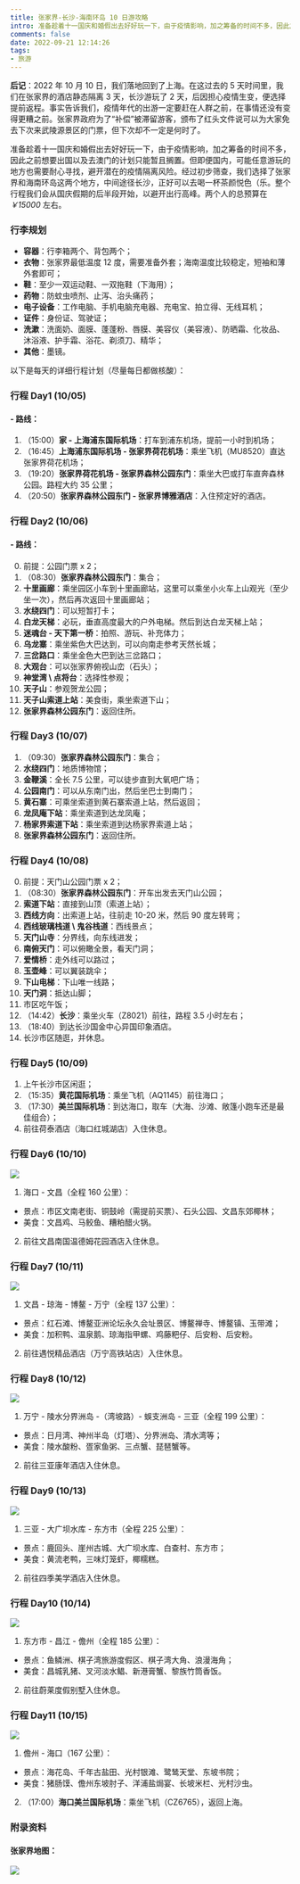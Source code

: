 ```yaml
---
title: 张家界-长沙-海南环岛 10 日游攻略
intro: 准备趁着十一国庆和婚假出去好好玩一下，由于疫情影响，加之筹备的时间不多，因此之前想要出国以及去澳门的计划只能暂且搁置。但即便国内，可能任意游玩的地方也需要耐心寻找，避开潜在的疫情隔离风险。经过初步筛查，我们选择了张家界和海南环岛这两个地方，中间途径长沙，正好可以去喝一杯茶颜悦色（乐。整个行程我们会从国庆假期的后半段开始，以避开出行高峰。两个人的总预算在 ￥15000 ~ ￥20000。
comments: false
date: 2022-09-21 12:14:26
tags:
- 旅游
---
```


**后记**：2022 年 10 月 10 日，我们落地回到了上海。在这过去的 5 天时间里，我们在张家界的酒店静态隔离 3 天，长沙游玩了 2 天，后因担心疫情生变，便选择提前返程。事实告诉我们，疫情年代的出游一定要赶在人群之前，在事情还没有变得更糟之前。张家界政府为了“补偿”被滞留游客，颁布了红头文件说可以为大家免去下次来武陵源景区的门票，但下次却不一定是何时了。

准备趁着十一国庆和婚假出去好好玩一下，由于疫情影响，加之筹备的时间不多，因此之前想要出国以及去澳门的计划只能暂且搁置。但即便国内，可能任意游玩的地方也需要耐心寻找，避开潜在的疫情隔离风险。经过初步筛查，我们选择了张家界和海南环岛这两个地方，中间途径长沙，正好可以去喝一杯茶颜悦色（乐。整个行程我们会从国庆假期的后半段开始，以避开出行高峰。两个人的总预算在 *￥15000* 左右。


### 行李规划

* **容器**：行李箱两个、背包两个；
* **衣物**：张家界最低温度 12 度，需要准备外套；海南温度比较稳定，短袖和薄外套即可；
* **鞋**：至少一双运动鞋、一双拖鞋（下海用）；
* **药物**：防蚊虫喷剂、止泻、治头痛药；
* **电子设备**：工作电脑、手机电脑充电器、充电宝、拍立得、无线耳机；
* **证件**：身份证、驾驶证；
* **洗漱**：洗面奶、面膜、蓬蓬粉、唇膜、美容仪（美容液）、防晒霜、化妆品、沐浴液、护手霜、浴花、剃须刀、精华；
* **其他**：墨镜。


以下是每天的详细行程计划（尽量每日都做核酸）：

### 行程 Day1 (10/05)

#### - 路线：

1. （15:00）**家 - 上海浦东国际机场**：打车到浦东机场，提前一小时到机场；
2. （16:45）**上海浦东国际机场 - 张家界荷花机场**：乘坐飞机（MU8520）直达张家界荷花机场；
3. （19:20）**张家界荷花机场 - 张家界森林公园东门**：乘坐大巴或打车直奔森林公园。路程大约 35 公里；
4. （20:50）**张家界森林公园东门 - 张家界博雅酒店**：入住预定好的酒店。


### 行程 Day2 (10/06)

#### - 路线：

0. 前提：公园门票 x 2；
1. （08:30）**张家界森林公园东门**：集合；
2. **十里画廊**：乘坐园区小车到十里画廊站，这里可以乘坐小火车上山观光（至少坐一次），然后再次返回十里画廊站；
3. **水绕四门**：可以短暂打卡；
4. **白龙天梯**：必玩，垂直高度最大的户外电梯。然后到达白龙天梯上站；
5. **迷魂台 - 天下第一桥**：拍照、游玩、补充体力；
6. **乌龙寨**：乘坐紫色大巴达到，可以向南走参考天然长城；
7. **三岔路口**：乘坐金色大巴到达三岔路口；
8. **大观台**：可以张家界俯视山峦（石头）；
9. **神堂湾 \ 点将台**：选择性参观；
10. **天子山**：参观贺龙公园；
11. **天子山索道上站**：美食街，乘坐索道下山；
12. **张家界森林公园东门**：返回住所。

### 行程 Day3 (10/07)

1. （09:30）**张家界森林公园东门**：集合；
2. **水绕四门**：地质博物馆；
3. **金鞭溪**：全长 7.5 公里，可以徒步直到大氧吧广场；
4. **公园南门**：可以从东南门出，然后坐巴士到南门；
5. **黄石寨**：可乘坐索道到黄石寨索道上站，然后返回；
6. **龙凤庵下站**：乘坐索道到达龙凤庵；
7. **杨家界索道下站**：乘坐索道到达杨家界索道上站；
8. **张家界森林公园东门**：返回住所。


### 行程 Day4 (10/08)

0. 前提：天门山公园门票 x 2；
1. （08:30）**张家界森林公园东门**：开车出发去天门山公园；
2. **索道下站**：直接到山顶（索道上站）；
3. **西线方向**：出索道上站，往前走 10-20 米，然后 90 度左转弯；
4. **西线玻璃栈道 \ 鬼谷栈道**：西线景点；
5. **天门山寺**：分界线，向东线进发；
6. **南俯天门**：可以俯瞰全景，看天门洞；
7. **爱情桥**：走外线可以路过；
8. **玉壶峰**：可以翼装跳伞；
9. **下山电梯**：下山唯一线路；
10. **天门洞**：抵达山脚；
11. 市区吃午饭；
12. （14:42）**长沙**：乘坐火车（Z8021）前往，路程 3.5 小时左右；
13. （18:40）到达长沙国金中心异国印象酒店。
14. 长沙市区随逛，并休息。

### 行程 Day5 (10/09)

1. 上午长沙市区闲逛；
2. （15:35）**黄花国际机场**：乘坐飞机（AQ1145）前往海口；
3. （17:30）**美兰国际机场**：到达海口，取车（大海、沙滩、敞篷小跑车还是最佳组合）；
4. 前往荷泰酒店（海口红城湖店）入住休息。

### 行程 Day6 (10/10)

![](2.png)

1. 海口 - 文昌（全程 160 公里）：
  * 景点：市区文南老街、铜鼓岭（需提前买票）、石头公园、文昌东郊椰林；
  * 美食：文昌鸡、马鲛鱼、糟粕醋火锅。
2. 前往文昌南国温德姆花园酒店入住休息。 

### 行程 Day7 (10/11)

![](3.png)

1. 文昌 - 琼海 - 博鳌 - 万宁（全程 137 公里）：
  * 景点：红石滩、博鳌亚洲论坛永久会址景区、博鳌禅寺、博鳌镇、玉带滩；
  * 美食：加积鸭、温泉鹅、琼海指甲螺、鸡藤粑仔、后安粉、后安粉。
2. 前往遇悦精品酒店（万宁高铁站店）入住休息。

### 行程 Day8 (10/12)

![](4.png)

1. 万宁 - 陵水分界洲岛 -（湾坡路）- 蜈支洲岛 - 三亚（全程 199 公里）：
  * 景点：日月湾、神州半岛（灯塔）、分界洲岛、清水湾等；
  * 美食：陵水酸粉、疍家鱼粥、三点蟹、琵琶蟹等。
2. 前往三亚康年酒店入住休息。

### 行程 Day9 (10/13)

![](5.png)

1. 三亚 - 大广坝水库 - 东方市（全程 225 公里）：
  * 景点：鹿回头、崖州古城、大广坝水库、白查村、东方市；
  * 美食：黄流老鸭，三味灯笼虾，椰糯糕。
2. 前往四季美学酒店入住休息。

### 行程 Day10 (10/14)

![](6.png)

1. 东方市 - 昌江 - 儋州（全程 185 公里）：
  * 景点：鱼鳞洲、棋子湾旅游度假区、棋子湾大角、浪漫海角；
  * 美食：昌城乳猪、叉河淡水鲳、新港膏蟹、黎族竹筒香饭。
2. 前往蔚莱度假别墅入住休息。

### 行程 Day11 (10/15)

![](7.png)

1. 儋州 - 海口（167 公里）：
  * 景点：海花岛、千年古盐田、光村银滩、鹭鸶天堂、东坡书院；
  * 美食：猪肠馍、儋州东坡肘子、洋浦盐焗宴、长坡米栏、光村沙虫。
2. （17:00）**海口美兰国际机场**：乘坐飞机（CZ6765），返回上海。


### 附录资料

#### 张家界地图：

![](1.png)
